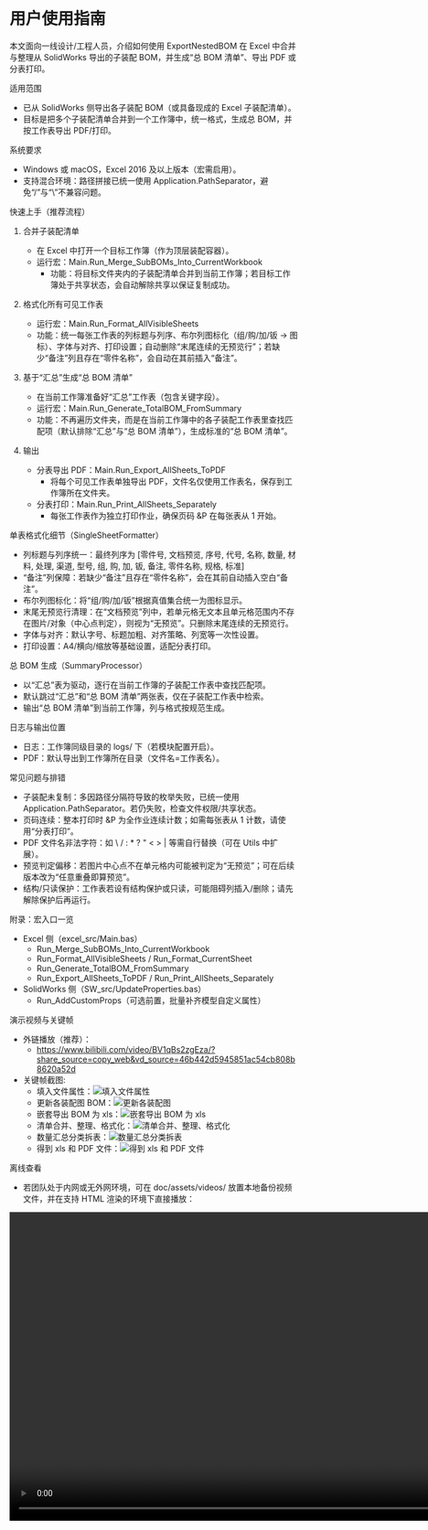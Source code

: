 # 用户使用指南

本文面向一线设计/工程人员，介绍如何使用 ExportNestedBOM 在 Excel 中合并与整理从 SolidWorks 导出的子装配 BOM，并生成“总 BOM 清单”、导出 PDF 或分表打印。

适用范围
- 已从 SolidWorks 侧导出各子装配 BOM（或具备现成的 Excel 子装配清单）。
- 目标是把多个子装配清单合并到一个工作簿中，统一格式，生成总 BOM，并按工作表导出 PDF/打印。

系统要求
- Windows 或 macOS，Excel 2016 及以上版本（宏需启用）。
- 支持混合环境：路径拼接已统一使用 Application.PathSeparator，避免“/”与“\”不兼容问题。

快速上手（推荐流程）
1) 合并子装配清单
   - 在 Excel 中打开一个目标工作簿（作为顶层装配容器）。
   - 运行宏：Main.Run_Merge_SubBOMs_Into_CurrentWorkbook
     - 功能：将目标文件夹内的子装配清单合并到当前工作簿；若目标工作簿处于共享状态，会自动解除共享以保证复制成功。

2) 格式化所有可见工作表
   - 运行宏：Main.Run_Format_AllVisibleSheets
   - 功能：统一每张工作表的列标题与列序、布尔列图标化（组/购/加/钣 → 图标）、字体与对齐、打印设置；自动删除“末尾连续的无预览行”；若缺少“备注”列且存在“零件名称”，会自动在其前插入“备注”。

3) 基于“汇总”生成“总 BOM 清单”
   - 在当前工作簿准备好“汇总”工作表（包含关键字段）。
   - 运行宏：Main.Run_Generate_TotalBOM_FromSummary
   - 功能：不再遍历文件夹，而是在当前工作簿中的各子装配工作表里查找匹配项（默认排除“汇总”与“总 BOM 清单”），生成标准的“总 BOM 清单”。

4) 输出
   - 分表导出 PDF：Main.Run_Export_AllSheets_ToPDF
     - 将每个可见工作表单独导出 PDF，文件名仅使用工作表名，保存到工作簿所在文件夹。
   - 分表打印：Main.Run_Print_AllSheets_Separately
     - 每张工作表作为独立打印作业，确保页码 &P 在每张表从 1 开始。

单表格式化细节（SingleSheetFormatter）
- 列标题与列序统一：最终列序为
  [零件号, 文档预览, 序号, 代号, 名称, 数量, 材料, 处理, 渠道, 型号, 组, 购, 加, 钣, 备注, 零件名称, 规格, 标准]
- “备注”列保障：若缺少“备注”且存在“零件名称”，会在其前自动插入空白“备注”。
- 布尔列图标化：将“组/购/加/钣”根据真值集合统一为图标显示。
- 末尾无预览行清理：在“文档预览”列中，若单元格无文本且单元格范围内不存在图片/对象（中心点判定），则视为“无预览”。只删除末尾连续的无预览行。
- 字体与对齐：默认字号、标题加粗、对齐策略、列宽等一次性设置。
- 打印设置：A4/横向/缩放等基础设置，适配分表打印。

总 BOM 生成（SummaryProcessor）
- 以“汇总”表为驱动，逐行在当前工作簿的子装配工作表中查找匹配项。
- 默认跳过“汇总”和“总 BOM 清单”两张表，仅在子装配工作表中检索。
- 输出“总 BOM 清单”到当前工作簿，列与格式按规范生成。

日志与输出位置
- 日志：工作簿同级目录的 logs/ 下（若模块配置开启）。
- PDF：默认导出到工作簿所在目录（文件名=工作表名）。

常见问题与排错
- 子装配未复制：多因路径分隔符导致的枚举失败，已统一使用 Application.PathSeparator。若仍失败，检查文件权限/共享状态。
- 页码连续：整本打印时 &P 为全作业连续计数；如需每张表从 1 计数，请使用“分表打印”。
- PDF 文件名非法字符：如 \ / : * ? " < > | 等需自行替换（可在 Utils 中扩展）。
- 预览判定偏移：若图片中心点不在单元格内可能被判定为“无预览”；可在后续版本改为“任意重叠即算预览”。
- 结构/只读保护：工作表若设有结构保护或只读，可能阻碍列插入/删除；请先解除保护后再运行。

附录：宏入口一览
- Excel 侧（excel_src/Main.bas）
  - Run_Merge_SubBOMs_Into_CurrentWorkbook
  - Run_Format_AllVisibleSheets / Run_Format_CurrentSheet
  - Run_Generate_TotalBOM_FromSummary
  - Run_Export_AllSheets_ToPDF / Run_Print_AllSheets_Separately
- SolidWorks 侧（SW_src/UpdateProperties.bas）
  - Run_AddCustomProps（可选前置，批量补齐模型自定义属性）

演示视频与关键帧
- 外链播放（推荐）：
  - https://www.bilibili.com/video/BV1qBs2zgEza/?share_source=copy_web&vd_source=46b442d5945851ac54cb808b8620a52d
- 关键帧截图:
  - 填入文件属性：![填入文件属性](./assets/images/sw-fill-in-props.png)
  - 更新各装配图 BOM：![更新各装配图](./assets/images/sw-update-bom-props.png)
  - 嵌套导出 BOM 为 xls：![嵌套导出 BOM 为 xls](./assets/images/sw-output-bom.png)
  - 清单合并、整理、格式化：![清单合并、整理、格式化](./assets/images/excel-merge-replace-format.JPG)
  - 数量汇总分类拆表：![数量汇总分类拆表](./assets/images/excel-category-sheets.png)
  - 得到 xls 和 PDF 文件：![得到 xls 和 PDF 文件](./assets/images/excel-final-xls-pdf.png)

离线查看
- 若团队处于内网或无外网环境，可在 doc/assets/videos/ 放置本地备份视频文件，并在支持 HTML 渲染的环境下直接播放：

<video src="./assets/videos/ExportNestedBOM.mp4" controls width="1080"></video>